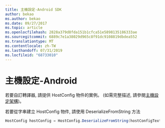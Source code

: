 ```yaml
---
title: 主機設定-Android SDK
author: bekao
ms.author: bekao
ms.date: 09/27/2017
ms.topic: article
ms.openlocfilehash: 2828a379d8fda151b1cfca51e5898135186333ae
ms.sourcegitcommit: 6889c7e1a38029d965c8f91dc9108819dbdea552
ms.translationtype: MT
ms.contentlocale: zh-TW
ms.lasthandoff: 07/31/2019
ms.locfileid: "68733010"
---
```

# <a name="host-config---android"></a>主機設定-Android

若要自訂轉譯器, 請提供 HostConfig 物件的實例。 (如需完整描述, 請參閱[主機設定架構](../../../rendering-cards/host-config.md))。

若要從字串建立 HostConfig 物件, 請使用 DeserializeFromString 方法

```java
HostConfig hostConfig = HostConfig.DeserializeFromString(hostConfigText);
```